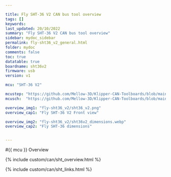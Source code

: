 ```yaml
---

title: Fly SHT-36 V2 CAN bus tool overview
tags: []
keywords: 
last_updated: 20/10/2022
summary: "Fly SHT-36 V2 CAN bus tool overview"
sidebar: mydoc_sidebar
permalink: fly-sht36_v2_general.html
folder: mydoc
comments: false
toc: true
datatable: true
boardname: sht36v2
firmware: usb
version: v1

mcu: "SHT-36 V2"

mcustep: "https://github.com/Mellow-3D/Klipper-CAN-Toolboards/blob/main/Fly-SHT36v2.0/Cad_SHT36v2.0.step"
mcusch:  "https://github.com/Mellow-3D/Klipper-CAN-Toolboards/blob/main/Fly-SHT36v2.0/Schematic_SHT36v2.0.pdf"

overview_img1: "fly-sht36_v2/sht36_v2.png"
overview_cap1: "Fly SHT-36 V2 Front view"

overview_img2: "fly-sht36_v2/sht36v2_dimensions.webp"
overview_cap2: "Fly SHT-36 dimensions"


---
```


#{{ mcu }} Overview

{% include custom/can/sht_overview.html %}

{% include custom/can/sht_links.html %}



